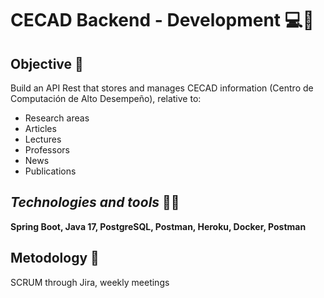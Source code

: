 # CECAD Backend - Development :computer:🔌

## Objective :dart:

Build an API Rest that stores and manages CECAD information (Centro de Computación de Alto Desempeño), relative to:
- Research areas 
- Articles 
- Lectures 
- Professors 
- News 
- Publications  

## *Technologies and tools* :wrench::hammer:

**Spring Boot, Java 17, PostgreSQL, Postman, Heroku, Docker, Postman**

## Metodology 📝

SCRUM through Jira, weekly meetings 

